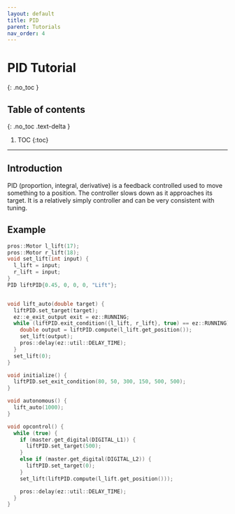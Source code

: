 ```yaml
---
layout: default
title: PID 
parent: Tutorials
nav_order: 4
---
```



# **PID Tutorial**
{: .no_toc }

## Table of contents
{: .no_toc .text-delta }

1. TOC
{:toc}


---

## Introduction  
PID (proportion, integral, derivative) is a feedback controlled used to move something to a position.  The controller slows down as it approaches its target.  It is a relatively simply controller and can be very consistent with tuning.  

## Example  
```cpp
pros::Motor l_lift(17);
pros::Motor r_lift(18);
void set_lift(int input) {
  l_lift = input;
  r_lift = input;
}
PID liftPID{0.45, 0, 0, 0, "Lift"};


void lift_auto(double target) {
  liftPID.set_target(target);
  ez::e_exit_output exit = ez::RUNNING;
  while (liftPID.exit_condition({l_lift, r_lift}, true) == ez::RUNNING) {
    double output = liftPID.compute(l_lift.get_position());
    set_lift(output);
    pros::delay(ez::util::DELAY_TIME);
  }
  set_lift(0);
}

void initialize() {
  liftPID.set_exit_condition(80, 50, 300, 150, 500, 500);
}

void autonomous() {
  lift_auto(1000);
}

void opcontrol() {
  while (true) {
    if (master.get_digital(DIGITAL_L1)) {
      liftPID.set_target(500);
    }
    else if (master.get_digital(DIGITAL_L2)) {
      liftPID.set_target(0);
    }
    set_lift(liftPID.compute(l_lift.get_position()));

    pros::delay(ez::util::DELAY_TIME);
  }
}
```